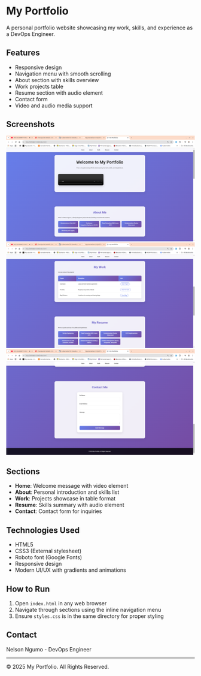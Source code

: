 # My Portfolio

A personal portfolio website showcasing my work, skills, and experience as a DevOps Engineer.

## Features

- Responsive design
- Navigation menu with smooth scrolling
- About section with skills overview
- Work projects table
- Resume section with audio element
- Contact form
- Video and audio media support

## Screenshots

![Portfolio Screenshot 1](screenshot-images/Screenshot%20from%202025-10-06%2021-11-45.png)
![Portfolio Screenshot 2](screenshot-images/Screenshot%20from%202025-10-06%2021-11-52.png)
![Portfolio Screenshot 3](screenshot-images/Screenshot%20from%202025-10-06%2021-11-57.png)

## Sections

- **Home**: Welcome message with video element
- **About**: Personal introduction and skills list
- **Work**: Projects showcase in table format
- **Resume**: Skills summary with audio element
- **Contact**: Contact form for inquiries

## Technologies Used

- HTML5
- CSS3 (External stylesheet)
- Roboto font (Google Fonts)
- Responsive design
- Modern UI/UX with gradients and animations

## How to Run

1. Open `index.html` in any web browser
2. Navigate through sections using the inline navigation menu
3. Ensure `styles.css` is in the same directory for proper styling

## Contact

Nelson Ngumo - DevOps Engineer

---
© 2025 My Portfolio. All Rights Reserved.
